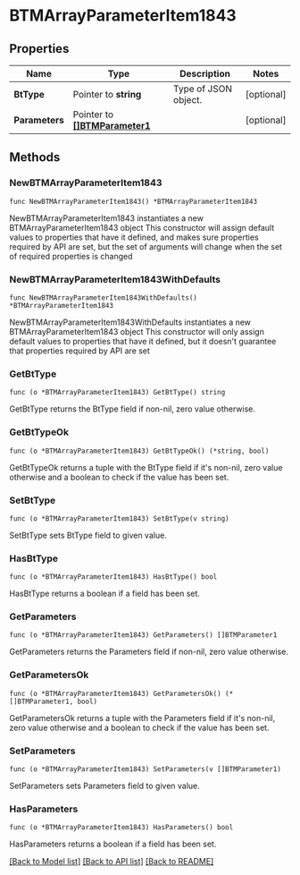 # BTMArrayParameterItem1843

## Properties

Name | Type | Description | Notes
------------ | ------------- | ------------- | -------------
**BtType** | Pointer to **string** | Type of JSON object. | [optional] 
**Parameters** | Pointer to [**[]BTMParameter1**](BTMParameter1.md) |  | [optional] 

## Methods

### NewBTMArrayParameterItem1843

`func NewBTMArrayParameterItem1843() *BTMArrayParameterItem1843`

NewBTMArrayParameterItem1843 instantiates a new BTMArrayParameterItem1843 object
This constructor will assign default values to properties that have it defined,
and makes sure properties required by API are set, but the set of arguments
will change when the set of required properties is changed

### NewBTMArrayParameterItem1843WithDefaults

`func NewBTMArrayParameterItem1843WithDefaults() *BTMArrayParameterItem1843`

NewBTMArrayParameterItem1843WithDefaults instantiates a new BTMArrayParameterItem1843 object
This constructor will only assign default values to properties that have it defined,
but it doesn't guarantee that properties required by API are set

### GetBtType

`func (o *BTMArrayParameterItem1843) GetBtType() string`

GetBtType returns the BtType field if non-nil, zero value otherwise.

### GetBtTypeOk

`func (o *BTMArrayParameterItem1843) GetBtTypeOk() (*string, bool)`

GetBtTypeOk returns a tuple with the BtType field if it's non-nil, zero value otherwise
and a boolean to check if the value has been set.

### SetBtType

`func (o *BTMArrayParameterItem1843) SetBtType(v string)`

SetBtType sets BtType field to given value.

### HasBtType

`func (o *BTMArrayParameterItem1843) HasBtType() bool`

HasBtType returns a boolean if a field has been set.

### GetParameters

`func (o *BTMArrayParameterItem1843) GetParameters() []BTMParameter1`

GetParameters returns the Parameters field if non-nil, zero value otherwise.

### GetParametersOk

`func (o *BTMArrayParameterItem1843) GetParametersOk() (*[]BTMParameter1, bool)`

GetParametersOk returns a tuple with the Parameters field if it's non-nil, zero value otherwise
and a boolean to check if the value has been set.

### SetParameters

`func (o *BTMArrayParameterItem1843) SetParameters(v []BTMParameter1)`

SetParameters sets Parameters field to given value.

### HasParameters

`func (o *BTMArrayParameterItem1843) HasParameters() bool`

HasParameters returns a boolean if a field has been set.


[[Back to Model list]](../README.md#documentation-for-models) [[Back to API list]](../README.md#documentation-for-api-endpoints) [[Back to README]](../README.md)



